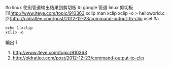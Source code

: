 #o
linux 使用管道输出结果到剪切板
#i
google 管道 linux 剪切板
[1]http://www.iteye.com/topic/910363
xclip
man xclip
xclip -o > helloworld.c
[2]http://oldratlee.com/post/2012-12-23/command-output-to-clip
xsel
#a
```
echo 1|xclip
xclip -o
```
输出 1
1. http://www.iteye.com/topic/910363
2. http://oldratlee.com/post/2012-12-23/command-output-to-clip
